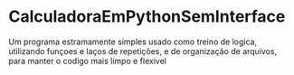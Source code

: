 # CalculadoraEmPythonSemInterface
Um programa estramamente simples usado como treino de logica, utilizando funçoes e laços de repetições, e de organização de arquivos, para manter o codigo mais limpo e flexivel
